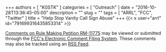 +++
authors = [ "K0STK" ]
categories = [ "Outreach" ]
date = "2016-10-28T13:36:45-05:00"
description = ""
slug = ""
tags = [ "ARRL", "FCC", "Twitter" ]
title = "Help Stop Vanity Call Sign Abuse"
+++
{{< x user="arrl" id="791699316435853314" >}}

[Comments on Rule Making Petition RM-11775](https://www.fcc.gov/ecfs/search/filings?proceedings_name=RM-11775&sort=date_disseminated,DESC)
may be viewed or submitted through the
[FCC's Electronic Comment Filing System](https://www.fcc.gov/ecfs/).
These comments may also be tracked using an
[RSS Feed](https://ecfsapi.fcc.gov/filings?sort=date_disseminated%2CDESC&type=rss&proceedings.name=RM-11775).
<!--more-->

